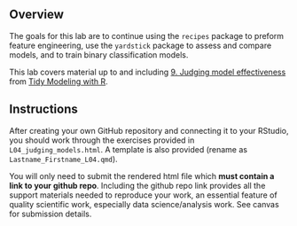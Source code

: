 ## Overview

The goals for this lab are to continue using the `recipes` package to preform feature engineering, use the `yardstick` package to assess and compare models, and to train binary classification models.

This lab covers material up to and including [9. Judging model effectiveness](https://www.tmwr.org/performance.html) from [Tidy Modeling with R](https://www.tmwr.org/).

## Instructions

After creating your own GitHub repository and connecting it to your RStudio, you should work through the exercises provided in `L04_judging_models.html`. A template is also provided (rename as `Lastname_Firstname_L04.qmd`).

You will only need to submit the rendered html file which **must contain a link to your github repo**. Including the github repo link provides all the support materials needed to reproduce your work, an essential feature of quality scientific work, especially data science/analysis work. See canvas for submission details.